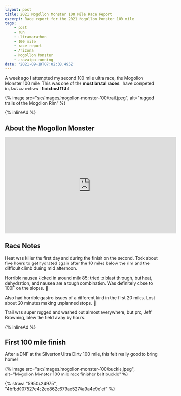 ```yaml
---
layout: post
title: 2021 Mogollon Monster 100 Mile Race Report
excerpt: Race report for the 2021 Mogollon Monster 100 mile
tags:
    - post
    - run
    - ultramarathon
    - 100 mile
    - race report
    - Arizona
    - Mogollon Monster
    - aravaipa running
date: '2021-09-18T07:02:38.495Z'
---
```


A week ago I attempted my second 100 mile ultra race, the Mogollon Monster 100 mile. This was one of the **most brutal races** I have competed in, but somehow **I finished 11th**!

{% image src="src/images/mogollon-monster-100/trail.jpeg", alt="rugged trails of the Mogollon Rim" %}

{% inlineAd %}

## About the Mogollon Monster

<iframe width="560" height="315" src="https://www.youtube-nocookie.com/embed/HIiR5fmgYLY" title="YouTube video player" frameborder="0" allow="accelerometer; autoplay; clipboard-write; encrypted-media; gyroscope; picture-in-picture" allowfullscreen></iframe>

## Race Notes

Heat was killer the first day and during the finish on the second. Took about five hours to get hydrated again after the 10 miles below the rim and the difficult climb during mid afternoon.

Horrible nausea kicked in around mile 85; tried to blast through, but heat, dehydration, and nausea are a tough combination. Was definitely close to 100F on the slopes. :nauseated_face:

Also had horrible gastro issues of a different kind in the first 20 miles. Lost about 20 minutes making unplanned stops. :shit:

Trail was super rugged and washed out almost everywhere, but pro, Jeff Browning, blew the field away by hours.

{% inlineAd %}

## First 100 mile finish

After a DNF at the Silverton Ultra Dirty 100 mile, this felt really good to bring home!

{% image src="src/images/mogollon-monster-100/buckle.jpeg", alt="Mogollon Monster 100 mile race finisher belt buckle" %}

{% strava "5950424975", "4bfbd007527e4c2ee862c679ae5274a9a4e9e1ef" %}
